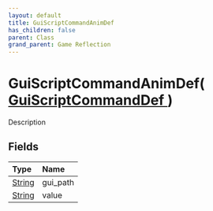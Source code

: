 ```yaml
---
layout: default
title: GuiScriptCommandAnimDef
has_children: false
parent: Class
grand_parent: Game Reflection
---
```

# GuiScriptCommandAnimDef( [ GuiScriptCommandDef ](/docs/game-reflection/classes/gui_script_command_def) )
Description 

## Fields

| Type | Name |
|:-------------|:--------------|
| [String](/docs/game-reflection/components/string) | gui_path |
| [String](/docs/game-reflection/components/string) | value |

